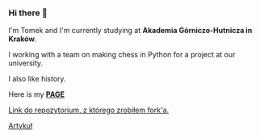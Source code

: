 ### Hi there 👋
I'm Tomek and I'm currently studying at **Akademia Górniczo-Hutnicza in Kraków**.

I working with a team on making chess in Python for a project at our university.

I also like history.

Here is my [**PAGE**](https://tomaszstr.github.io/)

[Link do repozytorium, z którego zrobiłem fork'a.](https://github.com/osm-in/flood-map)

[Artykuł](https://www.sciencedirect.com/science/article/pii/S2212567115016810)
<!--
**TomaszStr/TomaszStr** is a ✨ _special_ ✨ repository because its `README.md` (this file) appears on your GitHub profile.

Here are some ideas to get you started:

- 🔭 I’m currently working on ...
- 🌱 I’m currently learning ...
- 👯 I’m looking to collaborate on ...
- 🤔 I’m looking for help with ...
- 💬 Ask me about ...
- 📫 How to reach me: ...
- 😄 Pronouns: ...
- ⚡ Fun fact: ...
-->
